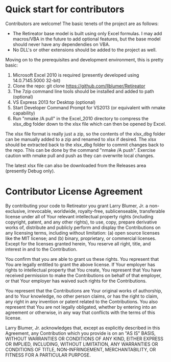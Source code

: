 # Quick start for contributors
Contributors are welcome!  The basic tenets of the project are as follows:

* The Retireator base model is built using only Excel formulas.  I may add macros/VBA in the future to add optional features, but the base model should never have any dependendies on VBA.  
* No DLL's or other extensions should be added to the project as well.  

Moving on to the prerequisites and development environment, this is pretty basic:

1. Microsoft Excel 2010 is required (presently developed using 14.0.7145.5000 32-bit)
2. Clone the repo: git clone <https://github.com/llblumer/Retireator>
3. The 7zip command line tools should be installed and added to path (optional)
4. VS Express 2013 for Desktop (optional)
5. Start Developer Command Prompt for VS2013 (or equivalent with nmake capability)
6. Run "nmake /A pull" in the Excel_2010 directory to compress the xlsx_dbg folder down to the xlsx file which can then be opened by Excel.

The xlsx file format is really just a zip, so the contents of the xlsx_dbg folder can be manually added to a zip and renamed to xlsx if desired.  The xlsx should be extracted back to the xlsx_dbg folder to commit changes back to the repo.  This can be done by the command "nmake /A push".  Exercise caution with nmake pull and push as they can overwrite local changes.

The latest xlsx file can also be downloaded from the Releases area (presently Debug only).

# Contributor License Agreement
By contributing your code to Retireator you grant Larry Blumer, Jr. a non-exclusive, irrevocable, worldwide, royalty-free, sublicenseable, transferable license under all of Your relevant intellectual property rights (including copyright, patent, and any other rights), to use, copy, prepare derivative works of, distribute and publicly perform and display the Contributions on any licensing terms, including without limitation: (a) open source licenses like the MIT license; and (b) binary, proprietary, or commercial licenses. Except for the licenses granted herein, You reserve all right, title, and interest in and to the Contribution.

You confirm that you are able to grant us these rights. You represent that You are legally entitled to grant the above license. If Your employer has rights to intellectual property that You create, You represent that You have received permission to make the Contributions on behalf of that employer, or that Your employer has waived such rights for the Contributions.

You represent that the Contributions are Your original works of authorship, and to Your knowledge, no other person claims, or has the right to claim, any right in any invention or patent related to the Contributions. You also represent that You are not legally obligated, whether by entering into an agreement or otherwise, in any way that conflicts with the terms of this license.

Larry Blumer, Jr. acknowledges that, except as explicitly described in this Agreement, any Contribution which you provide is on an "AS IS" BASIS, WITHOUT WARRANTIES OR CONDITIONS OF ANY KIND, EITHER EXPRESS OR IMPLIED, INCLUDING, WITHOUT LIMITATION, ANY WARRANTIES OR CONDITIONS OF TITLE, NON-INFRINGEMENT, MERCHANTABILITY, OR FITNESS FOR A PARTICULAR PURPOSE.